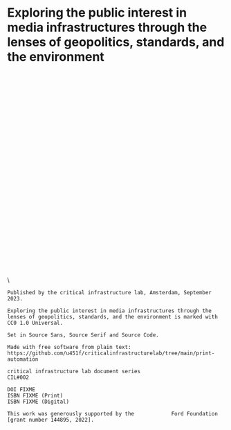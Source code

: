 # Exploring the public interest in media infrastructures through the lenses of geopolitics, standards, and the environment

<div style="page-break-before: always; margin-top: +35em">
\ 

    Published by the critical infrastructure lab, Amsterdam, September 2023.

    Exploring the public interest in media infrastructures through the lenses of geopolitics, standards, and the environment is marked with CC0 1.0 Universal.

    Set in Source Sans, Source Serif and Source Code.
    
    Made with free software from plain text:
    https://github.com/u451f/criticalinfrastructurelab/tree/main/print-automation
    
    critical infrastructure lab document series
    CIL#002

    DOI FIXME
    ISBN FIXME (Print)
    ISBN FIXME (Digital)

    This work was generously supported by the            Ford Foundation [grant number 144895, 2022].

</div>








